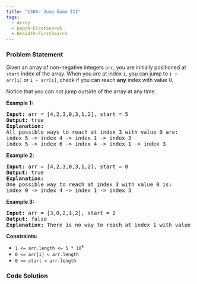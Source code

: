 ```yaml
---
title: "1306: Jump Game III"
tags:
  - Array
  - Depth-FirstSearch
  - Breadth-FirstSearch
---
```

### Problem Statement

<p>Given an array of non-negative integers <code>arr</code>, you are initially positioned at <code>start</code> index of the array. When you are at index <code>i</code>, you can jump to <code>i + arr[i]</code> or <code>i - arr[i]</code>, check if you can reach <strong>any</strong> index with value 0.</p>

<p>Notice that you can not jump outside of the array at any time.</p>


<p><strong class="example">Example 1:</strong></p>

<pre>
<strong>Input:</strong> arr = [4,2,3,0,3,1,2], start = 5
<strong>Output:</strong> true
<strong>Explanation:</strong> 
All possible ways to reach at index 3 with value 0 are: 
index 5 -&gt; index 4 -&gt; index 1 -&gt; index 3 
index 5 -&gt; index 6 -&gt; index 4 -&gt; index 1 -&gt; index 3 
</pre>

<p><strong class="example">Example 2:</strong></p>

<pre>
<strong>Input:</strong> arr = [4,2,3,0,3,1,2], start = 0
<strong>Output:</strong> true 
<strong>Explanation: 
</strong>One possible way to reach at index 3 with value 0 is: 
index 0 -&gt; index 4 -&gt; index 1 -&gt; index 3
</pre>

<p><strong class="example">Example 3:</strong></p>

<pre>
<strong>Input:</strong> arr = [3,0,2,1,2], start = 2
<strong>Output:</strong> false
<strong>Explanation: </strong>There is no way to reach at index 1 with value 0.
</pre>


<p><strong>Constraints:</strong></p>

<ul>
	<li><code>1 &lt;= arr.length &lt;= 5 * 10<sup>4</sup></code></li>
	<li><code>0 &lt;= arr[i] &lt; arr.length</code></li>
	<li><code>0 &lt;= start &lt; arr.length</code></li>
</ul>


### Code Solution

```python

```
